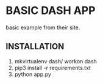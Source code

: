 BASIC DASH APP
=============

basic example from their site.


INSTALLATION
-----------

   1. mkvirtualenv dash/ workon dash
   2. pip3 install -r requirements.txt
   3. python app.py
